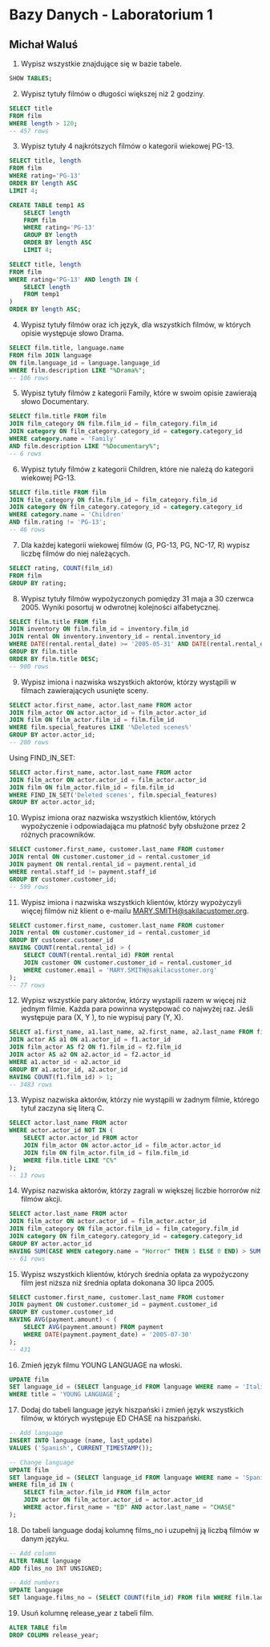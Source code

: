 # Bazy Danych - Laboratorium 1
## Michał Waluś

1. Wypisz wszystkie znajdujące się w bazie tabele.

```sql
SHOW TABLES;
```

2. Wypisz tytuły filmów o długości większej niż 2 godziny.

```sql
SELECT title 
FROM film
WHERE length > 120;
-- 457 rows
```

3. Wypisz tytuły 4 najkrótszych filmów o kategorii wiekowej PG-13.

```sql
SELECT title, length
FROM film
WHERE rating='PG-13'
ORDER BY length ASC
LIMIT 4;
```

```sql
CREATE TABLE temp1 AS
    SELECT length
    FROM film
    WHERE rating='PG-13'
    GROUP BY length
    ORDER BY length ASC
    LIMIT 4;

SELECT title, length
FROM film
WHERE rating='PG-13' AND length IN (
    SELECT length
    FROM temp1
)
ORDER BY length ASC;
```

4. Wypisz tytuły filmów oraz ich język, dla wszystkich filmów, w których opisie występuje słowo Drama.

```sql
SELECT film.title, language.name
FROM film JOIN language 
ON film.language_id = language.language_id
WHERE film.description LIKE "%Drama%";
-- 106 rows
```

5. Wypisz tytuły filmów z kategorii Family, które w swoim opisie zawierają słowo Documentary.

```sql
SELECT film.title FROM film 
JOIN film_category ON film.film_id = film_category.film_id
JOIN category ON film_category.category_id = category.category_id
WHERE category.name = 'Family'
AND film.description LIKE "%Documentary%";
-- 6 rows
```

6. Wypisz tytuły filmów z kategorii Children, które nie należą do kategorii wiekowej PG-13.

```sql
SELECT film.title FROM film
JOIN film_category ON film.film_id = film_category.film_id
JOIN category ON film_category.category_id = category.category_id
WHERE category.name = 'Children'
AND film.rating != 'PG-13';
-- 46 rows
```

7. Dla każdej kategorii wiekowej filmów (G, PG-13, PG, NC-17, R) wypisz liczbę filmów do niej należących.

```sql
SELECT rating, COUNT(film_id)
FROM film
GROUP BY rating;
```

8. Wypisz tytuły filmów wypożyczonych pomiędzy 31 maja a 30 czerwca 2005. Wyniki posortuj w odwrotnej kolejności alfabetycznej.

```sql
SELECT film.title FROM film
JOIN inventory ON film.film_id = inventory.film_id
JOIN rental ON inventory.inventory_id = rental.inventory_id
WHERE DATE(rental.rental_date) >= '2005-05-31' AND DATE(rental.rental_date) <= '2005-06-30'
GROUP BY film.title
ORDER BY film.title DESC;
-- 900 rows
```

9.  Wypisz imiona i nazwiska wszystkich aktorów, którzy wystąpili w filmach zawierających usunięte sceny.

```sql
SELECT actor.first_name, actor.last_name FROM actor
JOIN film_actor ON actor.actor_id = film_actor.actor_id
JOIN film ON film_actor.film_id = film.film_id
WHERE film.special_features LIKE '%Deleted scenes%'
GROUP BY actor.actor_id;
-- 200 rows
```

Using FIND_IN_SET:
```sql
SELECT actor.first_name, actor.last_name FROM actor
JOIN film_actor ON actor.actor_id = film_actor.actor_id
JOIN film ON film_actor.film_id = film.film_id
WHERE FIND_IN_SET('Deleted scenes', film.special_features)
GROUP BY actor.actor_id;
```

10. Wypisz imiona oraz nazwiska wszystkich klientów, których wypożyczenie i odpowiadająca mu płatność były obsłużone przez 2 różnych pracowników.

```sql
SELECT customer.first_name, customer.last_name FROM customer
JOIN rental ON customer.customer_id = rental.customer_id
JOIN payment ON rental.rental_id = payment.rental_id
WHERE rental.staff_id != payment.staff_id
GROUP BY customer.customer_id;
-- 599 rows
```

11. Wypisz imiona i nazwiska wszystkich klientów, którzy wypożyczyli więcej filmów niż klient o e-mailu MARY.SMITH@sakilacustomer.org.

```sql
SELECT customer.first_name, customer.last_name FROM customer
JOIN rental ON customer.customer_id = rental.customer_id
GROUP BY customer.customer_id
HAVING COUNT(rental.rental_id) > (
    SELECT COUNT(rental.rental_id) FROM rental
    JOIN customer ON customer.customer_id = rental.customer_id
    WHERE customer.email = 'MARY.SMITH@sakilacustomer.org'
);
-- 77 rows
```

12.  Wypisz wszystkie pary aktorów, którzy wystąpili razem w więcej niż jednym filmie. Każda para powinna występować co najwyżej raz. Jeśli występuje para (X, Y ), to nie wypisuj pary (Y, X).

```sql
SELECT a1.first_name, a1.last_name, a2.first_name, a2.last_name FROM film_actor AS f1
JOIN actor AS a1 ON a1.actor_id = f1.actor_id
JOIN film_actor AS f2 ON f1.film_id = f2.film_id
JOIN actor AS a2 ON a2.actor_id = f2.actor_id
WHERE a1.actor_id < a2.actor_id
GROUP BY a1.actor_id, a2.actor_id
HAVING COUNT(f1.film_id) > 1;
-- 3483 rows
```

13. Wypisz nazwiska aktorów, którzy nie wystąpili w żadnym filmie, którego tytuł zaczyna się literą C.

```sql
SELECT actor.last_name FROM actor
WHERE actor.actor_id NOT IN (
    SELECT actor.actor_id FROM actor
    JOIN film_actor ON actor.actor_id = film_actor.actor_id
    JOIN film ON film_actor.film_id = film.film_id
    WHERE film.title LIKE "C%"
);
-- 13 rows
```

14. Wypisz nazwiska aktorów, którzy zagrali w większej liczbie horrorów niż filmów akcji.

```sql
SELECT actor.last_name FROM actor
JOIN film_actor ON actor.actor_id = film_actor.actor_id
JOIN film_category ON film_actor.film_id = film_category.film_id
JOIN category ON film_category.category_id = category.category_id
GROUP BY actor.actor_id
HAVING SUM(CASE WHEN category.name = "Horror" THEN 1 ELSE 0 END) > SUM(CASE WHEN category.name = "Action" THEN 1 ELSE 0 END);
-- 61 rows
```

15. Wypisz wszystkich klientów, których średnia opłata za wypożyczony film jest niższa niż średnia opłata dokonana 30 lipca 2005.

```sql
SELECT customer.first_name, customer.last_name FROM customer
JOIN payment ON customer.customer_id = payment.customer_id
GROUP BY customer.customer_id
HAVING AVG(payment.amount) < (
    SELECT AVG(payment.amount) FROM payment
    WHERE DATE(payment.payment_date) = '2005-07-30'
);
-- 431
```

16. Zmień język filmu YOUNG LANGUAGE na włoski.

```sql
UPDATE film 
SET language_id = (SELECT language_id FROM language WHERE name = 'Italian')
WHERE title = 'YOUNG LANGUAGE';
```

17. Dodaj do tabeli language język hiszpański i zmień język wszystkich filmów, w których występuje ED CHASE na hiszpański.

```sql
-- Add language
INSERT INTO language (name, last_update)
VALUES ('Spanish', CURRENT_TIMESTAMP());

-- Change language
UPDATE film
SET language_id = (SELECT language_id FROM language WHERE name = 'Spanish')
WHERE film_id IN (
    SELECT film_actor.film_id FROM film_actor
    JOIN actor ON film_actor.actor_id = actor.actor_id
    WHERE actor.first_name = "ED" AND actor.last_name = "CHASE"
);
```

18. Do tabeli language dodaj kolumnę films_no i uzupełnij ją liczbą filmów w danym języku.

```sql
-- Add column
ALTER TABLE language
ADD films_no INT UNSIGNED;

-- Add numbers
UPDATE language
SET language.films_no = (SELECT COUNT(film_id) FROM film WHERE film.language_id = language.language_id);
```

19. Usuń kolumnę release_year z tabeli film.

```sql
ALTER TABLE film
DROP COLUMN release_year;
```